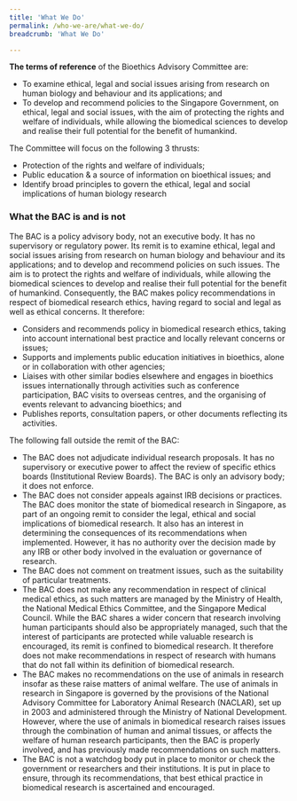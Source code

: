 ```yaml
---
title: 'What We Do'
permalink: /who-we-are/what-we-do/
breadcrumb: 'What We Do'

---
```



**The terms of reference** of the Bioethics Advisory Committee are:

* To examine ethical, legal and social issues arising from research on human biology and behaviour and its applications; and
* To develop and recommend policies to the Singapore Government, on ethical, legal and social issues, with the aim of protecting the rights and welfare of individuals, while allowing the biomedical sciences to develop and realise their full potential for the benefit of humankind.

The Committee will focus on the following 3 thrusts:

* Protection of the rights and welfare of individuals;
* Public education & a source of information on bioethical issues; and
* Identify broad principles to govern the ethical, legal and social implications of human biology research

### **What the BAC is and is not**

The BAC is a policy advisory body, not an executive body. It has no supervisory or regulatory power. Its remit is to examine ethical, legal and social issues arising from research on human biology and behaviour and its applications; and to develop and recommend policies on such issues. The aim is to protect the rights and welfare of individuals, while allowing the biomedical sciences to develop and realise their full potential for the benefit of humankind. Consequently, the BAC makes policy recommendations in respect of biomedical research ethics, having regard to social and legal as well as ethical concerns. It therefore:

* Considers and recommends policy in biomedical research ethics, taking into account international best practice and locally relevant concerns or issues;
* Supports and implements public education initiatives in bioethics, alone or in collaboration with other agencies;
* Liaises with other similar bodies elsewhere and engages in bioethics issues internationally through activities such as conference participation, BAC visits to overseas centres, and the organising of events relevant to advancing bioethics; and
* Publishes reports, consultation papers, or other documents reflecting its activities.

The following fall outside the remit of the BAC:

* The BAC does not adjudicate individual research proposals. It has no supervisory or executive power to affect the review of specific ethics boards (Institutional Review Boards). The BAC is only an advisory body; it does not enforce.
* The BAC does not consider appeals against IRB decisions or practices. The BAC does monitor the state of biomedical research in Singapore, as part of an ongoing remit to consider the legal, ethical and social implications of biomedical research. It also has an interest in determining the consequences of its recommendations when implemented. However, it has no authority over the decision made by any IRB or other body involved in the evaluation or governance of research.
* The BAC does not comment on treatment issues, such as the suitability of particular treatments.
* The BAC does not make any recommendation in respect of clinical medical ethics, as such matters are managed by the Ministry of Health, the National Medical Ethics Committee, and the Singapore Medical Council.
While the BAC shares a wider concern that research involving human participants should also be appropriately managed, such that the interest of participants are protected while valuable research is encouraged, its remit is confined to biomedical research. It therefore does not make recommendations in respect of research with humans that do not fall within its definition of biomedical research.
* The BAC makes no recommendations on the use of animals in research insofar as these raise matters of animal welfare. The use of animals in research in Singapore is governed by the provisions of the National Advisory Committee for Laboratory Animal Research (NACLAR), set up in 2003 and administered through the Ministry of National Development. However, where the use of animals in biomedical research raises issues through the combination of human and animal tissues, or affects the welfare of human research participants, then the BAC is properly involved, and has previously made recommendations on such matters.
* The BAC is not a watchdog body put in place to monitor or check the government or researchers and their institutions. It is put in place to ensure, through its recommendations, that best ethical practice in biomedical research is ascertained and encouraged.
